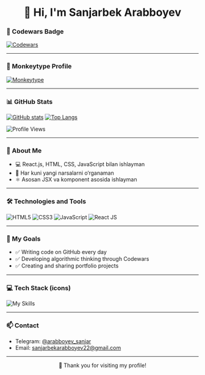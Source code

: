 <h1 align="center">👋 Hi, I'm Sanjarbek Arabboyev</h1>

### 🥋 Codewars Badge

[![Codewars](https://www.codewars.com/users/SANJRBEK/badges/large)](https://www.codewars.com/users/SANJRBEK)

---

### 🧠 Monkeytype Profile

[![Monkeytype](https://img.shields.io/badge/Monkeytype-Profile-orange)](https://monkeytype.com/profile/sanjarbek2010)

---

### 📊 GitHub Stats
[![GitHub stats](https://github-readme-stats.vercel.app/api?username=sanjarcik&count_private=true&show_icons=true&line_height=40&theme=holi)](https://github.com/sanjarcik)
[![Top Langs](https://github-readme-stats.vercel.app/api/top-langs/?username=sanjarcik&langs_count=5&hide=html,cmake&theme=holi)](https://github.com/sanjarcik)

![Profile Views](https://komarev.com/ghpvc/?username=sanjarcik&color=blue&theme=onedark)

---

### 🧠 About Me

- 💻 React.js, HTML, CSS, JavaScript bilan ishlayman  
- 🌱 Har kuni yangi narsalarni o‘rganaman  
- ⚛️ Asosan JSX va komponent asosida ishlayman  

---

### 🛠 Technologies and Tools

![HTML5](https://img.shields.io/badge/HTML5-%23E34F26.svg?&style=for-the-badge&logo=html5&logoColor=white)
![CSS3](https://img.shields.io/badge/CSS3-%231572B6.svg?&style=for-the-badge&logo=css3&logoColor=white)
![JavaScript](https://img.shields.io/badge/JavaScript-%23F7DF1E.svg?&style=for-the-badge&logo=javascript&logoColor=black)
![React JS](https://img.shields.io/badge/React-020a29.svg?&style=for-the-badge&logo=react&logoColor=white)

---

### 🚧 My Goals

- ✅ Writing code on GitHub every day
- ✅ Developing algorithmic thinking through Codewars
- ✅ Creating and sharing portfolio projects

---

### 💻 Tech Stack (icons)

<img src="https://skillicons.dev/icons?i=html,css,js,react,tailwind,github,vscode" alt="My Skills" />

---

### 📫 Contact

- Telegram: [@arabboyev_sanjar](https://t.me/arabboyev_sanjar)  
- Email: sanjarbekarabboyev22@gmail.com  

---

<p align="center">
  🚀 Thank you for visiting my profile!
</p>
